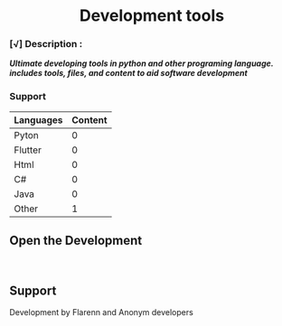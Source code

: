 <h1 align="center">Development tools </h1>

### [√] Description :

***Ultimate developing tools in python and other programing language. includes tools, files, and content to aid software development***

### Support

Languages  | Content 
-----------|--------------
Pyton      | 0
Flutter    | 0
Html       | 0
C#         | 0
Java       | 0
Other      | 1

## Open the Development

<br>

## Support
Development by Flarenn
and
Anonym developers
